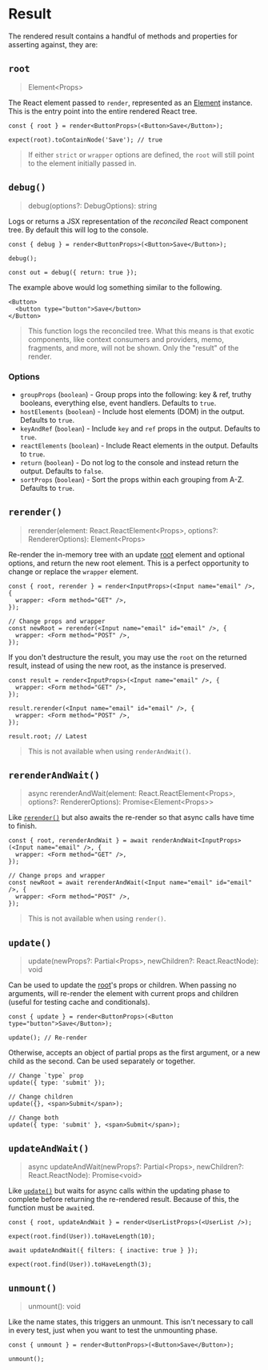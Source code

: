 # Result

The rendered result contains a handful of methods and properties for asserting against, they are:

## `root`

> Element\<Props>

The React element passed to `render`, represented as an [Element](./element.md) instance. This is
the entry point into the entire rendered React tree.

```tsx
const { root } = render<ButtonProps>(<Button>Save</Button>);

expect(root).toContainNode('Save'); // true
```

> If either `strict` or `wrapper` options are defined, the `root` will still point to the element
> initially passed in.

## `debug()`

> debug(options?: DebugOptions): string

Logs or returns a JSX representation of the _reconciled_ React component tree. By default this will
log to the console.

```tsx
const { debug } = render<ButtonProps>(<Button>Save</Button>);

debug();

const out = debug({ return: true });
```

The example above would log something similar to the following.

```tsx
<Button>
  <button type="button">Save</button>
</Button>
```

> This function logs the reconciled tree. What this means is that exotic components, like context
> consumers and providers, memo, fragments, and more, will not be shown. Only the "result" of the
> render.

### Options

- `groupProps` (`boolean`) - Group props into the following: key & ref, truthy booleans, everything
  else, event handlers. Defaults to `true`.
- `hostElements` (`boolean`) - Include host elements (DOM) in the output. Defaults to `true`.
- `keyAndRef` (`boolean`) - Include `key` and `ref` props in the output. Defaults to `true`.
- `reactElements` (`boolean`) - Include React elements in the output. Defaults to `true`.
- `return` (`boolean`) - Do not log to the console and instead return the output. Defaults to
  `false`.
- `sortProps` (`boolean`) - Sort the props within each grouping from A-Z. Defaults to `true`.

## `rerender()`

> rerender(element: React.ReactElement\<Props>, options?: RendererOptions): Element\<Props>

Re-render the in-memory tree with an update [root](#root) element and optional options, and return
the new root element. This is a perfect opportunity to change or replace the `wrapper` element.

```tsx
const { root, rerender } = render<InputProps>(<Input name="email" />, {
  wrapper: <Form method="GET" />,
});

// Change props and wrapper
const newRoot = rerender(<Input name="email" id="email" />, {
  wrapper: <Form method="POST" />,
});
```

If you don't destructure the result, you may use the `root` on the returned result, instead of using
the new root, as the instance is preserved.

```tsx
const result = render<InputProps>(<Input name="email" />, {
  wrapper: <Form method="GET" />,
});

result.rerender(<Input name="email" id="email" />, {
  wrapper: <Form method="POST" />,
});

result.root; // Latest
```

> This is not available when using `renderAndWait()`.

## `rerenderAndWait()`

> async rerenderAndWait(element: React.ReactElement\<Props>, options?: RendererOptions):
> Promise\<Element\<Props>>

Like [`rerender()`](#rerender) but also awaits the re-render so that async calls have time to
finish.

```tsx
const { root, rerenderAndWait } = await renderAndWait<InputProps>(<Input name="email" />, {
  wrapper: <Form method="GET" />,
});

// Change props and wrapper
const newRoot = await rerenderAndWait(<Input name="email" id="email" />, {
  wrapper: <Form method="POST" />,
});
```

> This is not available when using `render()`.

## `update()`

> update(newProps?: Partial\<Props>, newChildren?: React.ReactNode): void

Can be used to update the [root](#root)'s props or children. When passing no arguments, will
re-render the element with current props and children (useful for testing cache and conditionals).

```tsx
const { update } = render<ButtonProps>(<Button type="button">Save</Button>);

update(); // Re-render
```

Otherwise, accepts an object of partial props as the first argument, or a new child as the second.
Can be used separately or together.

```tsx
// Change `type` prop
update({ type: 'submit' });

// Change children
update({}, <span>Submit</span>);

// Change both
update({ type: 'submit' }, <span>Submit</span>);
```

## `updateAndWait()`

> async updateAndWait(newProps?: Partial\<Props>, newChildren?: React.ReactNode): Promise\<void>

Like [`update()`](#update) but waits for async calls within the updating phase to complete before
returning the re-rendered result. Because of this, the function must be `await`ed.

```tsx
const { root, updateAndWait } = render<UserListProps>(<UserList />);

expect(root.find(User)).toHaveLength(10);

await updateAndWait({ filters: { inactive: true } });

expect(root.find(User)).toHaveLength(3);
```

## `unmount()`

> unmount(): void

Like the name states, this triggers an unmount. This isn't necessary to call in every test, just
when you want to test the unmounting phase.

```tsx
const { unmount } = render<ButtonProps>(<Button>Save</Button>);

unmount();
```
